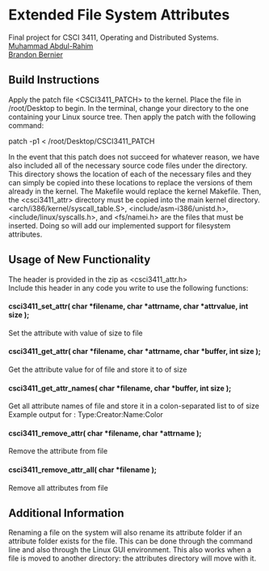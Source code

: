 # Extended File System Attributes

Final project for CSCI 3411, Operating and Distributed Systems.  
[Muhammad Abdul-Rahim](mailto:mabdulra@gwmail.gwu.edu)  
[Brandon Bernier](mailto:bbernier@gwmail.gwu.edu)

## Build Instructions

Apply the patch file <CSCI3411_PATCH> to the kernel. Place the file in /root/Desktop to begin. In the terminal, change your 
directory to the one containing your Linux source tree. Then apply the patch with the following command:  

patch -p1 < /root/Desktop/CSCI3411_PATCH  

In the event that this patch does not succeed for whatever reason, we have also included all of the necessary source code files under the <src> directory. This directory shows the location of each of the necessary files and they can simply be copied into these locations to replace the versions of them already in the kernel. The Makefile would replace the kernel Makefile. Then, the <csci3411_attr> directory must be copied into the main kernel directory. <arch/i386/kernel/syscall_table.S>, <include/asm-i386/unistd.h>, <include/linux/syscalls.h>, and <fs/namei.h> are the files that must be inserted. Doing so will add our implemented support for filesystem attributes.  





## Usage of New Functionality

The header is provided in the zip as <csci3411_attr.h>  
Include this header in any code you write to use the following functions:

#### csci3411_set_attr( char *filename, char *attrname, char *attrvalue, int size );
Set the attribute <attrname> with value <attrvalue> of size <size> to file <filename>

#### csci3411_get_attr( char *filename, char *attrname, char *buffer, int size );
Get the attribute value for <attrname> of file <filename> and store it to <buffer> of size <size>

#### csci3411_get_attr_names( char *filename, char *buffer, int size );
Get all attribute names of file <filename> and store it in a colon-separated list to <buffer> of size <size>  
Example output for <buffer>: Type:Creator:Name:Color

#### csci3411_remove_attr( char *filename, char *attrname );
Remove the attribute <attrname> from file <filename>

#### csci3411_remove_attr_all( char *filename );
Remove all attributes from file <filename>




## Additional Information

Renaming a file on the system will also rename its attribute folder if an attribute folder exists for the file. This can be done through the command line and also through the Linux GUI environment. This also works when a file is moved to another directory: the attributes directory will move with it.